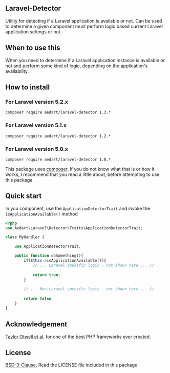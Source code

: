 ## Laravel-Detector ##

Utility for detecting if a Laravel application is available or not. Can be used to determine a given component must perform logic based current Laravel application settings or not.

## When to use this ##

When you need to determine if a Laravel application instance is available or not and perform some kind of logic, depending on the application's availability.

## How to install ##

### For Laravel version 5.2.x ###

```
composer require aedart/laravel-detector 1.3.*
```

### For Laravel version 5.1.x ###

```
composer require aedart/laravel-detector 1.2.*
```

### For Laravel version 5.0.x ###

```
composer require aedart/laravel-detector 1.0.*
```

This package uses [composer](https://getcomposer.org/). If you do not know what that is or how it works, I recommend that you read a little about, before attempting to use this package.

## Quick start ##

In you component, use the `ApplicationDetectorTrait` and invoke the `isApplicationAvailable()` method

```php
<?php
use Aedart\Laravel\Detector\Traits\ApplicationDetectorTrait;

class MyHandler {

    use ApplicationDetectorTrait;

    public function doSomething(){
        if($this->isApplicationAvailable()){
            // ... Laravel specific logic - not shown here ... //
        
            return true;
        }
        
        // ... Non-Laravel specific logic - not shown here ... //
        
        return false
    }
}
```

## Acknowledgement ##
 
[Taylor Otwell et al.](http://laravel.com/) for one of the best PHP frameworks ever created.

## License ##

[BSD-3-Clause](http://spdx.org/licenses/BSD-3-Clause), Read the LICENSE file included in this package

